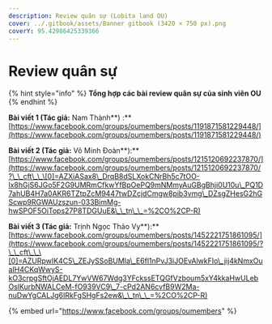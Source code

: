 ```yaml
---
description: Review quân sự (Lobita land OU)
cover: ../.gitbook/assets/Banner gitbook (3420 × 750 px).png
coverY: 95.42986425339366
---
```


# Review quân sự

{% hint style="info" %}
**Tổng hợp các bài review quân sự của sinh viên OU**
{% endhint %}

**Bài viết 1 (Tác giả:** Nam Thành**) :** [https://www.facebook.com/groups/oumembers/posts/1191871581229448/](https://www.facebook.com/groups/oumembers/posts/1191871581229448/)

**Bài viết 2 (Tác giả:** Võ Minh Đoàn**):** [https://www.facebook.com/groups/oumembers/posts/1215120692237870/](https://www.facebook.com/groups/oumembers/posts/1215120692237870/?\_\_cft\_\_\[0]=AZXiASax8\_DrqB8dSLXokCNrBh5c7tOO-lx8hGjS6JGo5F2G9UMRmCfkwYfBpOePQ9mNMmyAuGBgBhji0U10u\_PQ1D7ahUB4H7a0AKR6TZtpZcM9447twDZcjdCmgw8pib3vmg\_DZsgZHesG2hGScwp9RGWAUzszun-033BimMg-hwSPOF5OiTops27P8TDGUuE&\_\_tn\_\_=%2CO%2CP-R)

**Bài viết 3 (Tác giả:** Trịnh Ngọc Thảo Vy**):** [https://www.facebook.com/groups/oumembers/posts/1452221751861095/](https://www.facebook.com/groups/oumembers/posts/1452221751861095/?\_\_cft\_\_\[0]=AZURpwIK4C5\_ZEJySSoBUMIa\_E6fl1nPvJ3iJOEvAlwkFIo\_jij4kNmxOuaIH4CKqWwyS-kO3crpgSftOjAEDL7YwVW67Wdg3YFckssETQGfVzboum5xY4kkaHwULebOslKurbNWALCeM-fO939VC9\_7-cPd2AN6cvfB9W2Ma-nuDwYgCALJg6IRkFgSHgFs2ew&\_\_tn\_\_=%2CO%2CP-R)

{% embed url="https://www.facebook.com/groups/oumembers" %}
